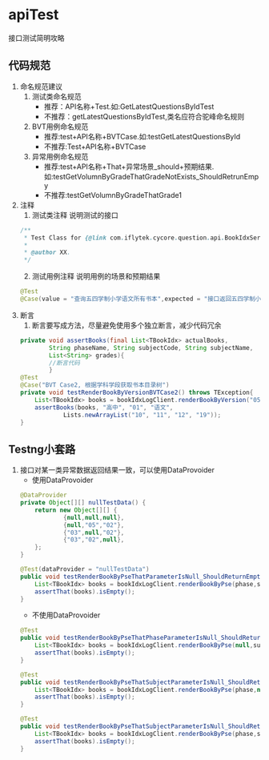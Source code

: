 # apiTest
接口测试简明攻略

## 代码规范
1. 命名规范建议
	1. 测试类命名规范
		* 推荐：API名称+Test.如:GetLatestQuestionsByIdTest
		* 不推荐：getLatestQuestionsByIdTest,类名应符合驼峰命名规则
	2. BVT用例命名规范
		* 推荐:test+API名称+BVTCase.如:testGetLatestQuestionsById
		* 不推荐:Test+API名称+BVTCase
	3. 异常用例命名规范
		* 推荐:test+API名称+That+异常场景_should+预期结果.如:testGetVolumnByGradeThatGradeNotExists_ShouldRetrunEmpy
		* 不推荐:testGetVolumnByGradeThatGrade1
2. 注释
	1. 测试类注释 说明测试的接口
	```java
	/**
 	 * Test Class for {@link com.iflytek.cycore.question.api.BookIdxService.Iface#renderBookByPse(String, String, String)}.
 	 *
 	 * @author XX.
 	 */
	```
	2. 测试用例注释 说明用例的场景和预期结果
	```java
	@Test
    @Case(value = "查询五四学制小学语文所有书本",expected = "接口返回五四学制小学语文所有书本")
	```
3. 断言
	1. 断言要写成方法，尽量避免使用多个独立断言，减少代码冗余
	```java
	private void assertBooks(final List<TBookIdx> actualBooks,
			String phaseName, String subjectCode, String subjectName,
			List<String> grades){
			//断言代码
			}
	@Test
	@Case("BVT Case2, 根据学科学段获取书本目录树")
	private void testRenderBookByVersionBVTCase2() throws TException{
		List<TBookIdx> books = bookIdxLogClient.renderBookByVersion("05", "01");
		assertBooks(books, "高中", "01", "语文",
				Lists.newArrayList("10", "11", "12", "19"));
	}
   ```
## Testng小套路
1. 接口对某一类异常数据返回结果一致，可以使用DataProvoider
	* 使用DataProvoider
	```java
	@DataProvider
    private Object[][] nullTestData() {
        return new Object[][] {
                {null,null,null},
                {null,"05","02"},
                {"03",null,"02"},
                {"03","02",null},
        };
    }

    @Test(dataProvider = "nullTestData")
    public void testRenderBookByPseThatParameterIsNull_ShouldReturnEmptyBookIdx(String phase, String subject, String eduSys) throws TException{
        List<TBookIdx> books = bookIdxLogClient.renderBookByPse(phase,subject,eduSys);
        assertThat(books).isEmpty();
    }
	```
	* 不使用DataProvoider
	```java
	@Test
	public void testRenderBookByPseThatPhaseParameterIsNull_ShouldReturnEmptyBookIdx(String phase, String subject, String eduSys) throws TException{
        List<TBookIdx> books = bookIdxLogClient.renderBookByPse(null,subject,eduSys);
        assertThat(books).isEmpty();
    }
	
	@Test
	public void testRenderBookByPseThatSubjectParameterIsNull_ShouldReturnEmptyBookIdx(String phase, String subject, String eduSys) throws TException{
        List<TBookIdx> books = bookIdxLogClient.renderBookByPse(phase,null,eduSys);
        assertThat(books).isEmpty();
    }
	
	@Test
	public void testRenderBookByPseThatSubjectParameterIsNull_ShouldReturnEmptyBookIdx(String phase, String subject, String eduSys) throws TException{
        List<TBookIdx> books = bookIdxLogClient.renderBookByPse(phase,subject,null);
        assertThat(books).isEmpty();
    }
	```


